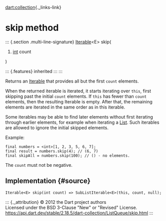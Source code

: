 [dart:collection](../../dart-collection/dart-collection-library){._links-link}

skip method
===========

::: {.section .multi-line-signature}
[Iterable](../../dart-core/iterable-class)\<E\> skip(

1.  [int](../../dart-core/int-class) count

)

::: {.features}
inherited
:::
:::

Returns an [Iterable](../../dart-core/iterable-class) that provides all
but the first `count` elements.

When the returned iterable is iterated, it starts iterating over `this`,
first skipping past the initial `count` elements. If `this` has fewer
than `count` elements, then the resulting Iterable is empty. After that,
the remaining elements are iterated in the same order as in this
iterable.

Some iterables may be able to find later elements without first
iterating through earlier elements, for example when iterating a
[List](../../dart-core/list-class). Such iterables are allowed to ignore
the initial skipped elements.

Example:

``` {.language-dart data-language="dart"}
final numbers = <int>[1, 2, 3, 5, 6, 7];
final result = numbers.skip(4); // (6, 7)
final skipAll = numbers.skip(100); // () - no elements.
```

The `count` must not be negative.

Implementation {#source}
--------------

``` {.language-dart data-language="dart"}
Iterable<E> skip(int count) => SubListIterable<E>(this, count, null);
```

::: {._attribution}
© 2012 the Dart project authors\
Licensed under the BSD 3-Clause \"New\" or \"Revised\" License.\
<https://api.dart.dev/stable/2.18.5/dart-collection/ListQueue/skip.html>
:::
